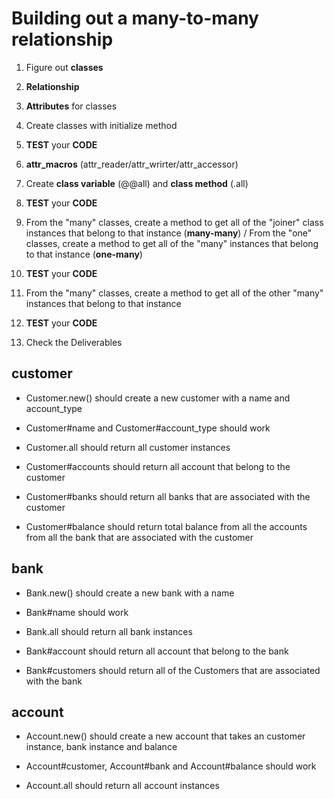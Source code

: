 # Building out a many-to-many relationship

1. Figure out **classes** 

2. **Relationship**

3. **Attributes** for classes

4. Create classes with initialize method

5. **TEST** your **CODE**

6. **attr_macros** (attr_reader/attr_wrirter/attr_accessor)

7. Create **class variable** (@@all) and **class method** (.all)

8. **TEST** your **CODE**

9. From the "many" classes, create a method to get all of the "joiner" class instances that belong to that instance (**many-many**) / From the "one" classes, create a method to get all of the "many" instances that belong to that instance (**one-many**)

10. **TEST** your **CODE**

11. From the "many" classes, create a method to get all of the other "many" instances that belong to that instance

12. **TEST** your **CODE**

13. Check the Deliverables 

## customer
- Customer.new() should create a new customer with a name and account_type

- Customer#name and Customer#account_type should work

- Customer.all should return all customer instances

- Customer#accounts should return all account that belong to the customer

- Customer#banks should return all banks that are associated with the customer

- Customer#balance should return total balance from all the accounts from all the bank that are associated with the customer

## bank
- Bank.new() should create a new bank with a name

- Bank#name should work

- Bank.all should return all bank instances

- Bank#account should return all account that belong to the bank

- Bank#customers should return all of the Customers that are associated with the bank

## account
- Account.new() should create a new account that takes an customer instance, bank instance and balance

- Account#customer, Account#bank and Account#balance should work

- Account.all should return all account instances

